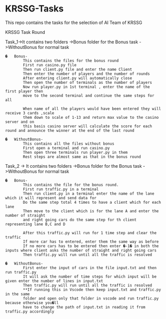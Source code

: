 # KRSSG-Tasks
This repo contains the tasks for the selection of AI Team of KRSSG

KRSSG Task Round

Task_1->It contains two folders
           ->Bonus folder for the Bonus task
		   ->WithoutBonus for normal task

	�	Bonus-
			This contains the files for the bonus round
			First run casino.py file
			Then run client.py file and enter the name Client
			Then enter the number of players and the number of rounds
			After entering client.py will automatically close
			Then open the number of terminals as the number of players
			Now run player.py in 1st terminal , enter the name of the first player then 
			move to the second terminal and continue the same steps for all
			
			When name of all the players would have been entered they will receive 3 cards ,scale
			them down to scale of 1-13 and return max value to the casino server and on 
			this basis casino server will calculate the score for each  round and announce the winner at the end of the last round

	�	WithoutBonus-
			This contains all the files without bonus
			First open a terminal and run casino.py
			Then open three terminals run player.py in them
			Rest steps are almost same as that in the bonus round


Task_2 -> It contains two folders
           ->Bonus folder for the Bonus task
		   ->WithoutBonus for normal task

	�	Bonus-
			This contains the file for the bonus round.
			First run traffic.py in a terminal 
			Then run client.py in a terminal enter the name of the lane which it will represent and send data for
			Do the same step total 4 times to have a client which for each lane 
			Then move to the client which is for the lane A and enter the number of straight
			and right going cars do the same step for th client representing lane B,C and D
			
			After this traffic.py will run for 1 time step and clear the traffic
			If more car has to entered, enter them the same way as before
			If no more cars has to be entered then enter �-1� in both the inputs where client asks the number of straight and right going cars
			Then traffic.py will run until all the traffic is resolved

	�	WithoutBonus-
			First enter the input of cars in the file input.txt and then run traffic.py
			It will ask the number of time steps for which input will be given enter the number of lines in input.txt
			Then traffic.py will run until all the traffic is resolved
			**If running this in Vscode then keep input.txt and traffic.py in the same
			folder and open only that folder in vscode and run traffic.py because otherwise you�ll
			have to change the path of input.txt in reading it from traffic.py accordingly



